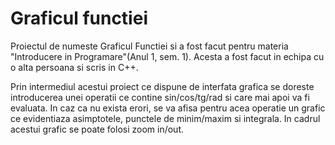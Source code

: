 # Graficul functiei

Proiectul de numeste Graficul Functiei si a fost facut pentru materia "Introducere in Programare"(Anul 1, sem. 1). Acesta a fost facut in echipa cu o alta persoana si scris in C++.

Prin intermediul acestui proiect ce dispune de interfata grafica se doreste introducerea unei operatii ce contine sin/cos/tg/rad si care mai apoi va fi evaluata. In caz ca nu exista erori, se va afisa pentru acea operatie un grafic ce evidentiaza asimptotele, punctele de minim/maxim si integrala. In cadrul acestui grafic se poate folosi zoom in/out.
